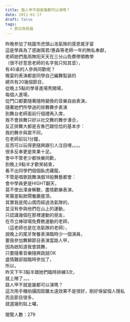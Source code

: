 ```yaml
---
title: 路人甲不就是誰都可以演嗎？
date: 2011-01-17
draft: false
tags:
  - 節日與祝福
---
```

昨晚參加了桃園市虎頭山浩氣隊的感恩尾牙宴  
這是學員為了感謝薇君/惠森等老師一年的無私奉獻，  
老師她們風雨無阳天天在三分山免費帶領教學  
（很不好意思老師的名字我只知其音），  
有40桌的人參與同歡呢？  
晚宴的表演都是同學自己編舞製装的  
總共有20幾個節目，  
從晚上5點的學骨進場秀開場，  
每個人進場，  
從門口都要隨著隨時變換的音樂自由表演，  
隨著她們所學過的排舞舞步表演  
到舞台老師面前行個禮再入席，  
我不會排舞只好以社交舞的舞步湊合，  
反正排舞大都是吉魯巴跟恰恰的基本步：  
我的舞步與眾不同，  
在老師前玩1分鐘，  
反而可以玩得更隨興跟引人注目哩，。。。  
很多反串更是笑果十足。  
會中不管老少都快樂同歡，  
到晚上9點半才歡笑結束，  
看不出同學們個個臥虎藏龍，  
不管是唱歌跳舞演戲18般舞藝都會：  
會中學員更是HIGHT翻天，  
莫不使出渾身解數，盡情歡樂表演，  
笑聲差點掀閞餐廳屋頂，  
其實我是爬山偶而經過浩氣隊的，  
並沒有參與他們在山上的運動，  
只認識幾個在那裡運動的朋友，  
在市立棒球場免費教運動的老師，  
（這老師也是在浩氣隊的老師），  
說晚上的尾牙聚餐表演臨時少一個演員，  
要我參加舞獅節目表演當路人甲，  
因為她知道我會跳舞，  
只要隨著音樂隨興跳就OK  
盛情難卻就臨時參加了，  
所以，  
昨天下午3點半跟她們臨時排練3次，  
就上陣了，。。.  
路人甲不就是誰都可以演嗎？  
這次用手機拍攝因距離太遠效果不是很好，剛好保留個人隱私  
而且節目很多，  
就選幾則貼上囉，  

閱覽人數：279